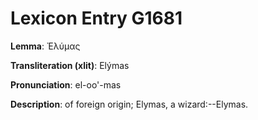 # Lexicon Entry G1681

**Lemma**: Ἐλύμας

**Transliteration (xlit)**: Elýmas

**Pronunciation**: el-oo'-mas

**Description**:
of foreign origin; Elymas, a wizard:--Elymas.
